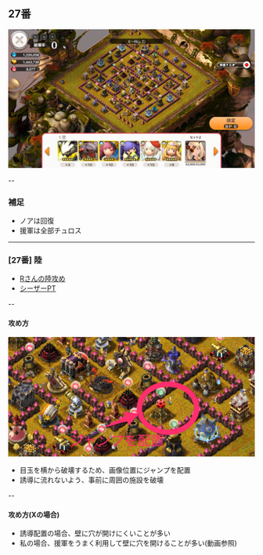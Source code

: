 ## 27番

![](src/img/27.png)

--
### 補足

- ノアは回復
- 援軍は全部チュロス

---
### [27番] 陸

- [Rさんの陸攻め](https://play.lobi.co/video/2af8f654f2c802e4e695a2ba9d8fd67d22231938)
- [シーザーPT](https://play.lobi.co/video/8d893dd744bb0e42f3c7b0e7d09a10d2a5ab2b26)

--
#### 攻め方

![](src/img/27_earth01.png)

- 目玉を横から破壊するため、画像位置にジャンプを配置
- 誘導に流れないよう、事前に周囲の施設を破壊

--
#### 攻め方(Xの場合)

- 誘導配置の場合、壁に穴が開けにくいことが多い
- 私の場合、援軍をうまく利用して壁に穴を開けることが多い(動画参照)
